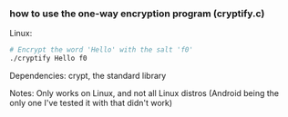 ### how to use the one-way encryption program (cryptify.c)
Linux:
```bash
# Encrypt the word 'Hello' with the salt 'f0'
./cryptify Hello f0
```

Dependencies: crypt, the standard library

Notes: Only works on Linux, and not all Linux distros (Android being the only one I've tested it with that didn't work)
